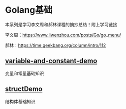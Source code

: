 # Golang基础

本系列是学习李文周和郝林课程的摘抄总结！附上学习链接

李文周：https://www.liwenzhou.com/posts/Go/go_menu/

郝林：https://time.geekbang.org/column/intro/112

## [variable-and-constant-demo](https://github.com/zhiguogg/My-Way-To-Go/tree/master/infrastructure/variable-and-constant-demo)

变量和常量基础知识

## [structDemo](https://github.com/zhiguogg/My-Way-To-Go/tree/master/infrastructure/structDemo)

结构体基础知识